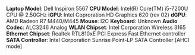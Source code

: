 **Laptop Model**: Dell Inspiron 5567
**CPU Model**: Intel(R) Core(TM) i5-7200U CPU @ 2.50GHz
**iGPU**: Intel Coproration HD Graphics 620 (rev 02)
**dGPU**: AMD Radeon R7 M440/M445
**Mouse**: I2C
**Keyboard**: Unknown
**Audio Codec**: ALC3246 Analog
**WLAN Chipset**: Intel Corporation Wireless 3165
**Ethernet Chipset**: Realtek RTL810xE PCI Express Fast Ethernet controller 
**SATA Controller**: Intel Corporation Sunrise Point-LP SATA Controller [AHCI mode]
